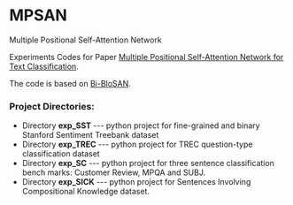 # MPSAN
Multiple Positional Self-Attention Network

Experiments Codes for Paper [Multiple Positional Self-Attention Network for Text Classification](https://aaai.org/ojs/index.php/AAAI/article/view/6261).

The code is based on [Bi-BloSAN](https://github.com/taoshen58/BiBloSA/tree/master/exp_SC).

### Project Directories:

* Directory **exp_SST** --- python project for fine-grained and binary Stanford Sentiment Treebank dataset
* Directory **exp_TREC** --- python project for TREC question-type classification dataset
* Directory **exp_SC** --- python project for three sentence classification bench marks: Customer Review, MPQA and SUBJ.
* Directory **exp_SICK** --- python project for Sentences Involving Compositional Knowledge dataset.
